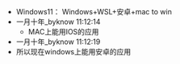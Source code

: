 - Windows11：
  Windows+WSL+安卓+mac to win
- 一月十年_byknow  11:12:14
    - MAC上能用IOS的应用
- 一月十年_byknow  11:12:19
- 所以现在windows上能用安卓的应用
